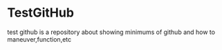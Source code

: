 # TestGitHub
test github is a repository about showing minimums of github and how to maneuver,function,etc
